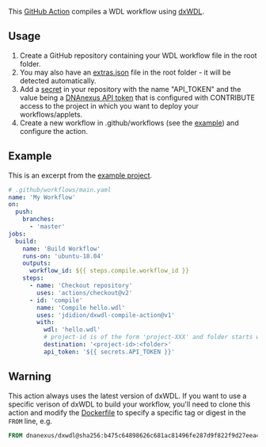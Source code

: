 This [GitHub Action](https://help.github.com/en/actions) compiles a WDL workflow using [dxWDL](https://github.com/dnanexus/dxWDL).

## Usage

1. Create a GitHub repository containing your WDL workflow file in the root folder.
2. You may also have an [extras.json](https://github.com/dnanexus/dxWDL/blob/master/doc/ExpertOptions.md#setting-dnanexus-specific-attributes-in-extrasjson) file in the root folder - it will be detected automatically.
3. Add a [secret](https://help.github.com/en/actions/configuring-and-managing-workflows/creating-and-storing-encrypted-secrets) in your repository with the name "API_TOKEN" and the value being a [DNAnexus API token](https://documentation.dnanexus.com/developer/api/authentication) that is configured with CONTRIBUTE access to the project in which you want to deploy your workflows/applets.
4. Create a new workflow in .github/workflows (see the [example](#example)) and configure the action.

## Example

This is an excerpt from the [example project](example/).

```yaml
# .github/workflows/main.yaml
name: 'My Workflow'
on:
  push:
    branches:
      - 'master'
jobs:
  build:
    name: 'Build Workflow'
    runs-on: 'ubuntu-18.04'
    outputs:
      workflow_id: ${{ steps.compile.workflow_id }}
    steps:
      - name: 'Checkout repository'
        uses: 'actions/checkout@v2'
      - id: 'compile'
        name: 'Compile hello.wdl'
        uses: 'jdidion/dxwdl-compile-action@v1'
        with:
          wdl: 'hello.wdl'
          # project-id is of the form 'project-XXX' and folder starts with '/'
          destination: '<project-id>:<folder>'
          api_token: '${{ secrets.API_TOKEN }}'
```

## Warning

This action always uses the latest version of dxWDL. If you want to use a specific verison of dxWDL to build your workflow, you'll need to clone this action and modify the [Dockerfile](Dockerfile) to specify a specific tag or digest in the `FROM` line, e.g.

```Dockerfile
FROM dnanexus/dxwdl@sha256:b475c64898626c681ac81496fe287d9f822f9d27eea448793dfe04f5eca77280
```
